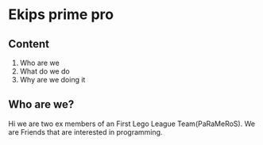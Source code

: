 # Ekips prime pro

## Content

1. Who are we
2. What do we do
3. Why are we doing it

## Who are we?

Hi we are two ex members of an First Lego League Team(PaRaMeRoS).
We are Friends that are interested in programming.